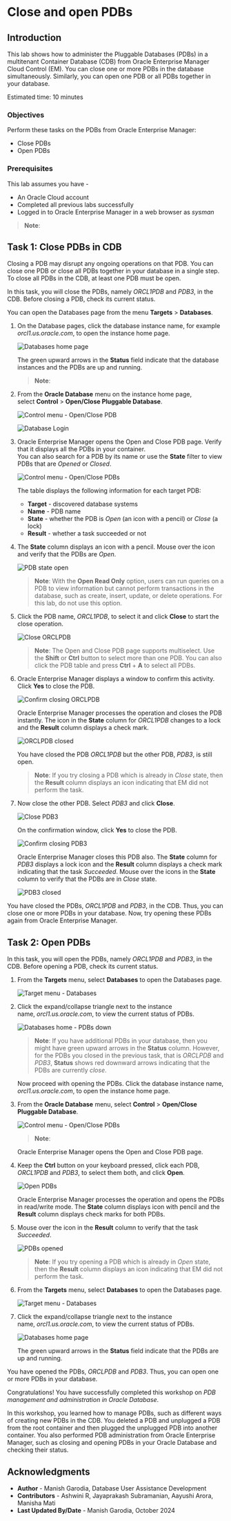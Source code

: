 # Close and open PDBs

## Introduction

This lab shows how to administer the Pluggable Databases (PDBs) in a multitenant Container Database (CDB) from Oracle Enterprise Manager Cloud Control (EM). You can close one or more PDBs in the database simultaneously. Similarly, you can open one PDB or all PDBs together in your database.

Estimated time: 10 minutes

### Objectives

Perform these tasks on the PDBs from Oracle Enterprise Manager:
 -   Close PDBs
 -   Open PDBs

### Prerequisites

This lab assumes you have -

 -   An Oracle Cloud account
 -   Completed all previous labs successfully
 -   Logged in to Oracle Enterprise Manager in a web browser as *sysman*

> **Note**: [](include:example-values)

## Task 1: Close PDBs in CDB

Closing a PDB may disrupt any ongoing operations on that PDB. You can close one PDB or close all PDBs together in your database in a single step. To close all PDBs in the CDB, at least one PDB must be open.

In this task, you will close the PDBs, namely *ORCL1PDB* and *PDB3*, in the CDB. Before closing a PDB, check its current status.

You can open the Databases page from the menu **Targets** &gt; **Databases**.

1.  On the Database pages, click the database instance name, for example *orcl1.us.oracle.com*, to open the instance home page.

	 ![Databases home page](./../intro-pdb-mgmt-db/images/manage-pdb-17-view-pdbs-db-list-05.png " ")

    The green upward arrows in the **Status** field indicate that the database instances and the PDBs are up and running.

	> **Note**: [](include:n-db-page)

1.  From the **Oracle Database** menu on the instance home page, select **Control** &gt; **Open/Close Pluggable Database**.

	 ![Control menu - Open/Close PDB](./images/manage-pdb-01-control-menu.png " ")

	 [](include:db-login)

	 ![Database Login](./images/manage-pdb-02-dblogin-orcl1.png " ")

1.  Oracle Enterprise Manager opens the Open and Close PDB page. Verify that it displays all the PDBs in your container.   
	You can also search for a PDB by its name or use the **State** filter to view PDBs that are *Opened* or *Closed*.

	 ![Control menu - Open/Close PDBs](./images/manage-pdb-03-open-close.png " ")

    The table displays the following information for each target PDB:

     -   **Target** - discovered database systems
     -   **Name** - PDB name
     -   **State** - whether the PDB is *Open* (an icon with a pencil) or *Close* (a lock)
     -   **Result** - whether a task succeeded or not

1.  The **State** column displays an icon with a pencil. Mouse over the icon and verify that the PDBs are *Open*.

	 ![PDB state open](./images/manage-pdb-04-pdb-open.png " ")

     > **Note**: With the **Open Read Only** option, users can run queries on a PDB to view information but cannot perform transactions in the database, such as create, insert, update, or delete operations. For this lab, do not use this option.

1.  Click the PDB name, *ORCL1PDB*, to select it and click **Close** to start the close operation.

	 ![Close ORCLPDB](./images/manage-pdb-05-close-orcl1pdb.png " ")

     > **Note**: The Open and Close PDB page supports multiselect. Use the **Shift** or **Ctrl** button to select more than one PDB. You can also click the PDB table and press **Ctrl** + **A** to select all PDBs.

1.  Oracle Enterprise Manager displays a window to confirm this activity. Click **Yes** to close the PDB.

	 ![Confirm closing ORCLPDB](./images/manage-pdb-06-confirm-closure-orcl1pdb.png " ")

    Oracle Enterprise Manager processes the operation and closes the PDB instantly. The icon in the **State** column for *ORCL1PDB* changes to a lock and the **Result** column displays a check mark.

	 ![ORCLPDB closed](./images/manage-pdb-07-orcl1pdb-closed.png " ")

    You have closed the PDB *ORCL1PDB* but the other PDB, *PDB3*, is still open.

     > **Note**: If you try closing a PDB which is already in *Close* state, then the **Result** column displays an icon indicating that EM did not perform the task.

1.  Now close the other PDB. Select *PDB3* and click **Close**.

	 ![Close PDB3](./images/manage-pdb-08-close-pdb3.png " ")

	On the confirmation window, click **Yes** to close the PDB.

	 ![Confirm closing PDB3](./images/manage-pdb-09-confirm-closure-pdb3.png " ")

    Oracle Enterprise Manager closes this PDB also. The **State** column for *PDB3* displays a lock icon and the **Result** column displays a check mark indicating that the task *Succeeded*. Mouse over the icons in the **State** column to verify that the PDBs are in *Close* state.

	 ![PDB3 closed](./images/manage-pdb-10-pdb3-closed.png " ")

You have closed the PDBs, *ORCL1PDB* and *PDB3*, in the CDB. Thus, you can close one or more PDBs in your database. Now, try opening these PDBs again from Oracle Enterprise Manager.

## Task 2: Open PDBs

In this task, you will open the PDBs, namely *ORCL1PDB* and *PDB3*, in the CDB. Before opening a PDB, check its current status.

1.  From the **Targets** menu, select **Databases** to open the Databases page.

	 ![Target menu - Databases](./images/manage-pdb-11-targets-menu.png " ")

1.  Click the expand/collapse triangle next to the instance name, *orcl1.us.oracle.com*, to view the current status of PDBs.

	 ![Databases home - PDBs down](./images/manage-pdb-12-db-list-pdb-down.png " ")

     > **Note**: If you have additional PDBs in your database, then you might have green upward arrows in the **Status** column. However, for the PDBs you closed in the previous task, that is *ORCLPDB* and *PDB3*, **Status** shows red downward arrows indicating that the PDBs are currently *close*.

    Now proceed with opening the PDBs. Click the database instance name, *orcl1.us.oracle.com*, to open the instance home page.

1.  From the **Oracle Database** menu, select **Control** &gt; **Open/Close Pluggable Database**.

	 ![Control menu - Open/Close PDBs](./images/manage-pdb-13-control-menu-down.png " ")

	> **Note**: [](include:n-db-login-opt)

	 Oracle Enterprise Manager opens the Open and Close PDB page.

1.  Keep the **Ctrl** button on your keyboard pressed, click each PDB, *ORCL1PDB* and *PDB3*, to select them both, and click **Open**.

	 ![Open PDBs](./images/manage-pdb-14-open-pdbs.png " ")

    Oracle Enterprise Manager processes the operation and opens the PDBs in read/write mode. The **State** column displays icon with pencil and the **Result** column displays check marks for both PDBs.

1.  Mouse over the icon in the **Result** column to verify that the task *Succeeded*.

	 ![PDBs opened](./images/manage-pdb-15-pdbs-opened-succeeded.png " ")

     > **Note**: If you try opening a PDB which is already in *Open* state, then the **Result** column displays an icon indicating that EM did not perform the task.

1.  From the **Targets** menu, select **Databases** to open the Databases page.

	 ![Target menu - Databases](./images/manage-pdb-11-targets-menu.png " ")

1. 	Click the expand/collapse triangle next to the instance name, *orcl1.us.oracle.com*, to view the current status of PDBs.

	 ![Databases home page](./../intro-pdb-mgmt-db/images/manage-pdb-17-view-pdbs-db-list-05.png " ")

    The green upward arrows in the **Status** field indicate that the PDBs are up and running.

You have opened the PDBs, *ORCLPDB* and *PDB3*. Thus, you can open one or more PDBs in your database.

Congratulations! You have successfully completed this workshop on *PDB management and administration in Oracle Database*.

In this workshop, you learned how to manage PDBs, such as different ways of creating new PDBs in the CDB. You deleted a PDB and unplugged a PDB from the root container and then plugged the unplugged PDB into another container. You also performed PDB administration from Oracle Enterprise Manager, such as closing and opening PDBs in your Oracle Database and checking their status.

## Acknowledgments

 - **Author** - Manish Garodia, Database User Assistance Development
 - **Contributors** - Ashwini R, Jayaprakash Subramanian, Aayushi Arora, Manisha Mati
 - **Last Updated By/Date** - Manish Garodia, October 2024
